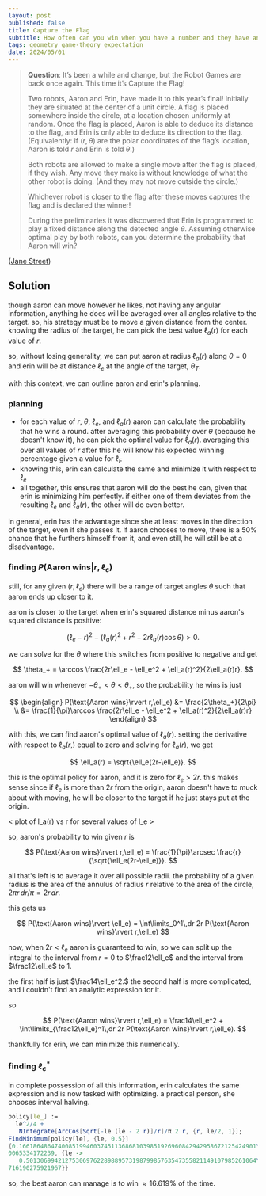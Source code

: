 ```yaml
---
layout: post
published: false
title: Capture the Flag
subtitle: How often can you win when you have a number and they have an arrow?
tags: geometry game-theory expectation
date: 2024/05/01
---
```


>**Question**: It’s been a while and change, but the Robot Games are back once again. This time it’s Capture the Flag!
>
>Two robots, Aaron and Erin, have made it to this year’s final! Initially they are situated at the center of a unit circle. A flag is placed somewhere inside the circle, at a location chosen uniformly at random. Once the flag is placed, Aaron is able to deduce its distance to the flag, and Erin is only able to deduce its direction to the flag. (Equivalently: if $(r, \theta)$ are the polar coordinates of the flag’s location, Aaron is told $r$ and Erin is told $\theta.$)
>
>Both robots are allowed to make a single move after the flag is placed, if they wish. Any move they make is without knowledge of what the other robot is doing. (And they may not move outside the circle.)
>
>Whichever robot is closer to the flag after these moves captures the flag and is declared the winner!
>
>During the preliminaries it was discovered that Erin is programmed to play a fixed distance along the detected angle $\theta.$ Assuming otherwise optimal play by both robots, can you determine the probability that Aaron will win? 
<!--more-->

([Jane Street](https://www.janestreet.com/puzzles/current-puzzle/))

## Solution

though aaron can move however he likes, not having any angular information, anything he does will be averaged over all angles relative to the target. so, his strategy must be to move a given distance from the center. knowing the radius of the target, he can pick the best value $\ell_a(r)$ for each value of $r.$

so, without losing generality, we can put aaron at radius $\ell_a(r)$ along $\theta=0$ and erin will be at distance $\ell_e$ at the angle of the target, $\theta_T.$

with this context, we can outline aaron and erin's planning.

### planning

- for each value of $r$, $\theta,$ $\ell_e,$ and $\ell_a(r)$ aaron can calculate the probability that he wins a round. after averaging this probability over $\theta$ (because he doesn't know it), he can pick the optimal value for $\ell_a(r).$ averaging this over all values of $r$ after this he will know his expected winning percentage given a value for $\ell_E$
- knowing this, erin can calculate the same and minimize it with respect to $\ell_e$
- all together, this ensures that aaron will do the best he can, given that erin is minimizing him perfectly. if either one of them deviates from the resulting $\ell_e$ and $\ell_a(r),$ the other will do even better.

in general, erin has the advantage since she at least moves in the direction of the target, even if she passes it. if aaron chooses to move, there is a $50\%$ chance that he furthers himself from it, and even still, he will still be at a disadvantage.

### finding $P(\text{Aaron wins}\rvert r,\ell_e)$

still, for any given $(r, \ell_e)$ there will be a range of target angles $\theta$ such that aaron ends up closer to it.

aaron is closer to the target when erin's squared distance minus aaron's squared distance is positive:

$$ \left(\ell_e - r\right)^2 - \left(\ell_a(r)^2 + r^2 - 2r\ell_a(r)\cos\theta\right) > 0. $$

we can solve for the $\theta$ where this switches from positive to negative and get 

$$ \theta_+ = \arccos \frac{2r\ell_e - \ell_e^2 + \ell_a(r)^2}{2\ell_a(r)r}. $$

aaron will win whenever $-\theta_+ < \theta < \theta_+,$ so the probability he wins is just 

$$ 
  \begin{align} 
    P(\text{Aaron wins}\rvert r,\ell_e) &= \frac{2\theta_+}{2\pi} \\
    &= \frac{1}{\pi}\arccos \frac{2r\ell_e - \ell_e^2 + \ell_a(r)^2}{2\ell_a(r)r}
  \end{align}
$$

with this, we can find aaron's optimal value of $\ell_a(r).$ setting the derivative with respect to $\ell_a(r,)$ equal to zero and solving for $\ell_a(r),$ we get

$$ \ell_a(r) = \sqrt{\ell_e(2r-\ell_e)}. $$

this is the optimal policy for aaron, and it is zero for $\ell_e > 2r.$ this makes sense since if $\ell_e$ is more than $2r$ from the origin, aaron doesn't have to muck about with moving, he will be closer to the target if he just stays put at the origin.

< plot of l_a(r) vs r for several values of l_e >

so, aaron's probability to win given $r$ is

$$ P(\text{Aaron wins}\rvert r,\ell_e) = \frac{1}{\pi}\arcsec \frac{r}{\sqrt{\ell_e(2r-\ell_e)}}. $$

all that's left is to average it over all possible radii. the probability of a given radius is the area of the annulus of radius $r$ relative to the area of the circle, $2\pi r\, dr/\pi = 2r\,dr.$

this gets us 

$$ P(\text{Aaron wins}\rvert \ell_e) = \int\limits_0^1\,dr 2r P(\text{Aaron wins}\rvert r,\ell_e) $$

now, when $2r<\ell_e$ aaron is guaranteed to win, so we can split up the integral to the interval from $r=0$ to $\frac12\ell_e$ and the interval from $\frac12\ell_e$ to $1.$

the first half is just $\frac14\ell_e^2.$ the second half is more complicated, and i couldn't find an analytic expression for it. 

so 

$$ P(\text{Aaron wins}\rvert r,\ell_e) = \frac14\ell_e^2 + \int\limits_{\frac12\ell_e}^1\,dr 2r P(\text{Aaron wins}\rvert r,\ell_e). $$

thankfully for erin, we can minimize this numerically.

<plot of numerical result>

### finding $\ell_e^*$

in complete possession of all this information, erin calculates the same expression and is now tasked with optimizing. a practical person, she chooses interval halving.

```mathematica
policy[le_] := 
  le^2/4 + 
   NIntegrate[ArcCos[Sqrt[-le (le - 2 r)]/r]/π 2 r, {r, le/2, 1}];
FindMinimum[policy[le], {le, 0.5}]
{0.1661864864740085199460374511368681039851926960842942958672125424901\
0065334172239, {le -> 
   0.50130699421275306976228988957319879985763547355821149107985261064\
716190275921967}}
```

so, the best aaron can manage is to win $\approx 16.619\%$ of the time.

<br>
